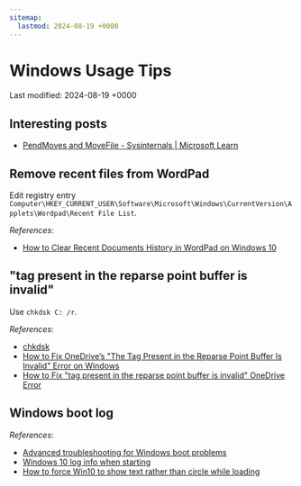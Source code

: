 ```yaml
---
sitemap:
  lastmod: 2024-08-19 +0000
---
```


# Windows Usage Tips

Last modified: 2024-08-19 +0000

## Interesting posts

- [PendMoves and MoveFile - Sysinternals \| Microsoft Learn](https://learn.microsoft.com/en-us/sysinternals/downloads/pendmoves)

## Remove recent files from WordPad

Edit registry entry `Computer\HKEY_CURRENT_USER\Software\Microsoft\Windows\CurrentVersion\Applets\Wordpad\Recent File List`.

*References*:

- [How to Clear Recent Documents History in WordPad on Windows 10](https://winaero.com/how-to-clear-recent-documents-history-in-wordpad-on-windows-10/#:~:text=1%20%20string%20value%20for%20the%20file%20history,want%20to%20remove%20from%20the%20WordPad%20file%20history)

## "tag present in the reparse point buffer is invalid"

Use `chkdsk C: /r`.

*References*:

- [chkdsk](https://learn.microsoft.com/en-us/windows-server/administration/windows-commands/chkdsk?tabs=event-viewer)
- [How to Fix OneDrive’s "The Tag Present in the Reparse Point Buffer Is Invalid" Error on Windows](https://www.makeuseof.com/fix-the-tag-present-in-the-reparse-point-buffer-is-invalid-error-on-windows/)
- [How to Fix "tag present in the reparse point buffer is invalid" OneDrive Error](https://www.youtube.com/watch?v=SMd2s1Em42Q)

## Windows boot log

*References*:

- [Advanced troubleshooting for Windows boot problems](https://learn.microsoft.com/en-us/troubleshoot/windows-client/performance/windows-boot-issues-troubleshooting)
- [Windows 10 log info when starting](https://superuser.com/questions/1140309/windows-10-log-info-when-starting)
- [How to force Win10 to show text rather than circle while loading](https://www.tenforums.com/general-support/133620-how-force-win10-show-text-rather-than-circle-while-loading.html)
